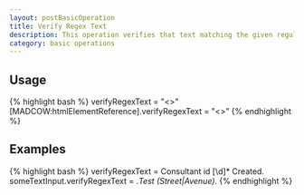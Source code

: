 ```yaml
---
layout: postBasicOperation
title: Verify Regex Text
description: This operation verifies that text matching the given regular expression is on the page (or in the specified element)
category: basic operations
---
```


## Usage
{% highlight bash %}
verifyRegexText = "<<Regular expression to match on page>>"
[MADCOW:htmlElementReference].verifyRegexText = "<<Regular expression to match text in element>>"
{% endhighlight %}

## Examples
{% highlight bash %}
verifyRegexText = Consultant id [\d]* Created.
someTextInput.verifyRegexText = .*Test (Street|Avenue).*
{% endhighlight %}


